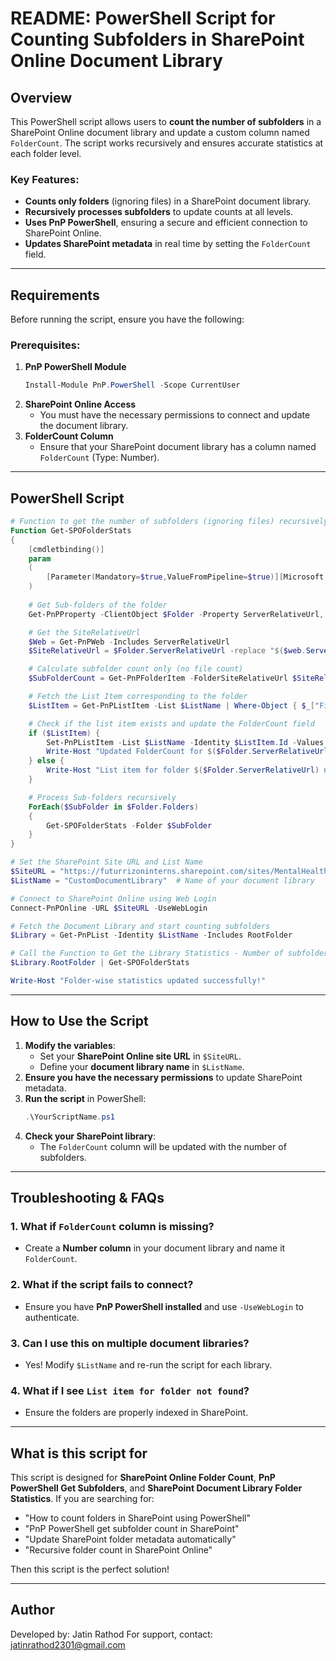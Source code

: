 # README: PowerShell Script for Counting Subfolders in SharePoint Online Document Library

## Overview
This PowerShell script allows users to **count the number of subfolders** in a SharePoint Online document library and update a custom column named `FolderCount`. The script works recursively and ensures accurate statistics at each folder level.

### **Key Features**:
- **Counts only folders** (ignoring files) in a SharePoint document library.
- **Recursively processes subfolders** to update counts at all levels.
- **Uses PnP PowerShell**, ensuring a secure and efficient connection to SharePoint Online.
- **Updates SharePoint metadata** in real time by setting the `FolderCount` field.

---
## **Requirements**
Before running the script, ensure you have the following:

### **Prerequisites**:
1. **PnP PowerShell Module**
   ```powershell
   Install-Module PnP.PowerShell -Scope CurrentUser
   ```
2. **SharePoint Online Access**
   - You must have the necessary permissions to connect and update the document library.
3. **FolderCount Column**
   - Ensure that your SharePoint document library has a column named `FolderCount` (Type: Number).

---
## **PowerShell Script**

```powershell
# Function to get the number of subfolders (ignoring files) recursively
Function Get-SPOFolderStats
{
    [cmdletbinding()]
    param
    (
        [Parameter(Mandatory=$true,ValueFromPipeline=$true)][Microsoft.SharePoint.Client.Folder]$Folder
    )
    
    # Get Sub-folders of the folder
    Get-PnPProperty -ClientObject $Folder -Property ServerRelativeUrl, Folders | Out-Null

    # Get the SiteRelativeUrl
    $Web = Get-PnPWeb -Includes ServerRelativeUrl
    $SiteRelativeUrl = $Folder.ServerRelativeUrl -replace "$($web.ServerRelativeUrl)", [string]::Empty

    # Calculate subfolder count only (no file count)
    $SubFolderCount = Get-PnPFolderItem -FolderSiteRelativeUrl $SiteRelativeUrl -ItemType Folder | Measure-Object | Select -ExpandProperty Count

    # Fetch the List Item corresponding to the folder
    $ListItem = Get-PnPListItem -List $ListName | Where-Object { $_["FileRef"] -eq $Folder.ServerRelativeUrl }

    # Check if the list item exists and update the FolderCount field
    if ($ListItem) {
        Set-PnPListItem -List $ListName -Identity $ListItem.Id -Values @{"FolderCount" = $SubFolderCount}
        Write-Host "Updated FolderCount for $($Folder.ServerRelativeUrl): $SubFolderCount"
    } else {
        Write-Host "List item for folder $($Folder.ServerRelativeUrl) not found."
    }

    # Process Sub-folders recursively
    ForEach($SubFolder in $Folder.Folders)
    {
        Get-SPOFolderStats -Folder $SubFolder
    }
}

# Set the SharePoint Site URL and List Name
$SiteURL = "https://futurrizoninterns.sharepoint.com/sites/MentalHealthCareWebApplication1"
$ListName = "CustomDocumentLibrary"  # Name of your document library

# Connect to SharePoint Online using Web Login
Connect-PnPOnline -URL $SiteURL -UseWebLogin

# Fetch the Document Library and start counting subfolders
$Library = Get-PnPList -Identity $ListName -Includes RootFolder

# Call the Function to Get the Library Statistics - Number of subfolders at each level
$Library.RootFolder | Get-SPOFolderStats

Write-Host "Folder-wise statistics updated successfully!"
```

---
## **How to Use the Script**

1. **Modify the variables**:
   - Set your **SharePoint Online site URL** in `$SiteURL`.
   - Define your **document library name** in `$ListName`.
2. **Ensure you have the necessary permissions** to update SharePoint metadata.
3. **Run the script** in PowerShell:
   ```powershell
   .\YourScriptName.ps1
   ```
4. **Check your SharePoint library**:
   - The `FolderCount` column will be updated with the number of subfolders.

---
## **Troubleshooting & FAQs**

### **1. What if `FolderCount` column is missing?**
- Create a **Number column** in your document library and name it `FolderCount`.

### **2. What if the script fails to connect?**
- Ensure you have **PnP PowerShell installed** and use `-UseWebLogin` to authenticate.

### **3. Can I use this on multiple document libraries?**
- Yes! Modify `$ListName` and re-run the script for each library.

### **4. What if I see `List item for folder not found`?**
- Ensure the folders are properly indexed in SharePoint.

---
## **What is this script for**
This script is designed for **SharePoint Online Folder Count**, **PnP PowerShell Get Subfolders**, and **SharePoint Document Library Folder Statistics**. If you are searching for:
- "How to count folders in SharePoint using PowerShell"
- "PnP PowerShell get subfolder count in SharePoint"
- "Update SharePoint folder metadata automatically"
- "Recursive folder count in SharePoint Online"

Then this script is the perfect solution!

---
## **Author**
Developed by: Jatin Rathod
For support, contact: jatinrathod2301@gmail.com


